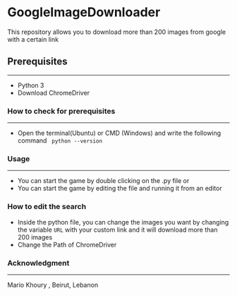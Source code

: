 # GoogleImageDownloader
This repository allows you to download more than 200 images from google with a certain link   

## **Prerequisites**   
---
* Python 3    
* Download ChromeDriver

### **How to check for prerequisites**  
---
* Open the terminal(Ubuntu) or CMD (Windows) and write the following command ``` python --version```


### **Usage**
---
* You can start the game by double clicking on the .py file or   
* You can start the game by editing the file and running it from an editor

### **How to edit the search**
* Inside the python file, you can change the images you want by changing the variable ```URL``` with your custom link and it will download more than 200 images
* Change the Path of ChromeDriver

### **Acknowledgment**  
---
Mario Khoury , Beirut, Lebanon
